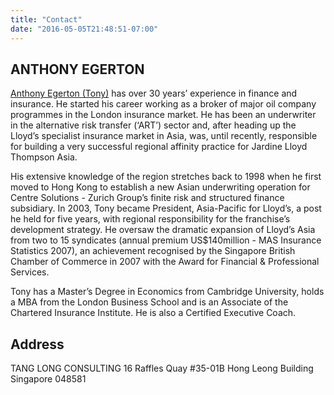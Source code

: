 ```yaml
---
title: "Contact"
date: "2016-05-05T21:48:51-07:00"
---
```

## ANTHONY EGERTON
[Anthony Egerton (Tony)](tony@tanglong.com.sg) has over 30 years’ experience in finance and insurance. He started his career working as a broker of major oil company programmes in the London insurance market. He has been an underwriter in the alternative risk transfer (‘ART’) sector and, after heading up the Lloyd’s specialist insurance market in Asia, was, until recently, responsible for building a very successful regional affinity practice for Jardine Lloyd Thompson Asia.

His extensive knowledge of the region stretches back to 1998 when he first moved to Hong Kong to establish a new Asian underwriting operation for Centre Solutions - Zurich Group’s finite risk and structured finance subsidiary. In 2003, Tony became President, Asia-Pacific for Lloyd’s, a post he held for five years, with regional responsibility for the franchise’s development strategy. He oversaw the dramatic expansion of Lloyd’s Asia from two to 15 syndicates (annual premium US$140million - MAS Insurance Statistics 2007), an achievement recognised by the Singapore British Chamber of Commerce in 2007 with the Award for Financial & Professional Services. 

Tony has a Master’s Degree in Economics from Cambridge University, holds a MBA from the London Business School and is an Associate of the Chartered Insurance Institute. He is also a Certified Executive Coach.

## Address
TANG LONG CONSULTING
16 Raffles Quay #35-01B 
Hong Leong Building 
Singapore 048581

